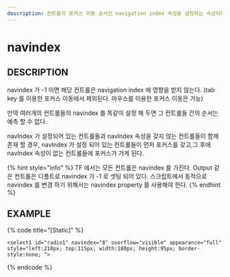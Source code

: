 ```yaml
---
description: 컨트롤의 포커스 이동 순서인 navigation index 속성을 설정하는 속성이다.
---
```


# navindex

## DESCRIPTION

navindex 가 -1 이면 해당 컨트롤은 navigation index 에 영향을 받지 않는다. \(tab key 를 이용한 포커스 이동에서 제외된다. 마우스를 이용한 포커스 이동은 가능\)

만약 여러개의 컨트롤들의 navindex 를 똑같이 설정 해 두면 그 컨트롤들 간의 순서는 예측 할 수 없다.

navIndex 가 설정되어 있는 컨트롤들과 navIndex 속성을 갖지 않는 컨트롤들이 함께 존재 할 경우, navIndex 가 설정 되어 있는 컨트롤들이 먼저 포커스를 갖고,그 후에 navIndex 속성이 없는 컨트롤들에 포커스가 가게 된다.

{% hint style="info" %}
TF 에서는 모든 컨트롤은 navindex 를 가진다. Output 같은 컨트롤은 디폴트로 navindex 가 -1 로 셋팅 되어 있다. 스크립트에서 동적으로 navindex 를 변경 하기 위해서는 navindex property 를 사용해야 한다.
{% endhint %}

## EXAMPLE

{% code title="\[Static\]" %}
```markup
<select1 id="radio1" navindex="8" overflow="visible" appearance="full" 
style="left:210px; top:115px; width:180px; height:95px; border-style:none; ">
```
{% endcode %}

